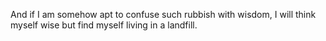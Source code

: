 
And if I am somehow apt to confuse such rubbish with wisdom, I will think myself wise but find myself living in a landfill.

<!-- ending a line with a lonely backslash inserts a linebreak -->
